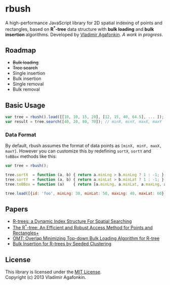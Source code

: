 rbush
=====

A high-performance JavaScript library for 2D spatial indexing of points and rectangles, based on **R<sup>*</sup>-tree** data structure with **bulk loading** and **bulk insertion** algorithms. Developed by [Vladimir Agafonkin](http://github.com/mourner). _A work in progress_.

## Roadmap

* ~~Bulk loading~~
* ~~Tree search~~
* Single insertion
* Bulk insertion
* Single removal
* Bulk removal

## Basic Usage

```js
var tree = rbush().load([[10, 10, 15, 20], [12, 15, 40, 64.5], ... ]);
var result = tree.search([40, 20, 80, 70]); // minX, minY, maxX, maxY
```

### Data Format

By default, rbush assumes the format of data points as `[minX, minY, maxX, maxY]`. However you can customize this by redefining `sortX`, `sortY` and `toBBox` methods like this:

```js
var tree = rbush();

tree.sortX  = function (a, b) { return a.minLng > b.minLng ? 1 : -1; };
tree.sortY  = function (a, b) { return a.minLat > b.minLat ? 1 : -1; };
tree.toBBox = function (a)    { return [a.minLng, a.minLat, a.maxLng, a.maxLat]; };

tree.load([{id: 'foo', minLng: 30, minLat: 50, maxLng: 40, maxLat: 60}, ...]);
```

## Papers

* [R-trees: a Dynamic Index Structure For Spatial Searching](http://www-db.deis.unibo.it/courses/SI-LS/papers/Gut84.pdf)
* [The R<sup>*</sup>-tree: An Efficient and Robust Access Method for Points and Rectangles+](http://dbs.mathematik.uni-marburg.de/publications/myPapers/1990/BKSS90.pdf)
* [OMT: Overlap Minimizing Top-down Bulk Loading Algorithm for R-tree](http://ftp.informatik.rwth-aachen.de/Publications/CEUR-WS/Vol-74/files/FORUM_18.pdf)
* [Bulk Insertion for R-trees by Seeded Clustering](http://www.cs.arizona.edu/~bkmoon/papers/dke06-bulk.pdf)

## License

This library is licensed under the [MIT License](http://opensource.org/licenses/MIT).<br>
Copyright (c) 2013 Vladimir Agafonkin.
